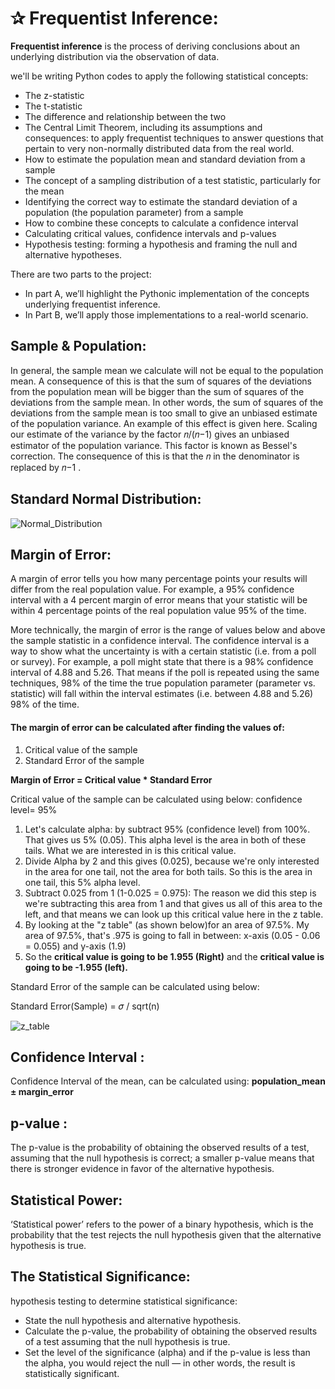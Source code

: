 # ✰ Frequentist Inference: 

**Frequentist inference** is the process of deriving conclusions about an underlying distribution via the observation of data. 

we'll be writing Python codes to apply the following statistical concepts:

   * The z-statistic
   * The t-statistic
   * The difference and relationship between the two
   * The Central Limit Theorem, including its assumptions and consequences: to apply frequentist techniques to answer questions that pertain to very non-normally distributed data from the real world.
   * How to estimate the population mean and standard deviation from a sample
   * The concept of a sampling distribution of a test statistic, particularly for the mean
   * Identifying the correct way to estimate the standard deviation of a population (the population parameter) from a sample
   * How to combine these concepts to calculate a confidence interval
   * Calculating critical values, confidence intervals and p-values
   * Hypothesis testing: forming a hypothesis and framing the null and alternative hypotheses.
    

There are two parts to the project: 
   * In part A, we’ll highlight the Pythonic implementation of the concepts underlying frequentist inference. 
   * In Part B, we’ll apply those implementations to a real-world scenario.    
   
   
## Sample & Population:    

In general, the sample mean we calculate will not be equal to the population mean. A consequence of this is that the sum of squares of the deviations from the population mean will be bigger than the sum of squares of the deviations from the sample mean. In other words, the sum of squares of the deviations from the sample mean is too small to give an unbiased estimate of the population variance. An example of this effect is given here. Scaling our estimate of the variance by the factor  𝑛/(𝑛−1)  gives an unbiased estimator of the population variance. This factor is known as Bessel's correction. The consequence of this is that the  𝑛  in the denominator is replaced by  𝑛−1 .

## Standard Normal Distribution:

![Normal_Distribution](https://user-images.githubusercontent.com/67468718/104243194-11866980-5415-11eb-8d05-166649e01d15.JPG)


## Margin of Error:

A margin of error tells you how many percentage points your results will differ from the real population value. For example, a 95% confidence interval with a 4 percent margin of error means that your statistic will be within 4 percentage points of the real population value 95% of the time.

More technically, the margin of error is the range of values below and above the sample statistic in a confidence interval. The confidence interval is a way to show what the uncertainty is with a certain statistic (i.e. from a poll or survey).
For example, a poll might state that there is a 98% confidence interval of 4.88 and 5.26. That means if the poll is repeated using the same techniques, 98% of the time the true population parameter (parameter vs. statistic) will fall within the interval estimates (i.e. between 4.88 and 5.26) 98% of the time.

#### The margin of error can be calculated after finding the values of:
  1. Critical value of the sample
  2. Standard Error of the sample 
  
**Margin of Error = Critical value * Standard Error**
  
Critical value of the sample can be calculated using below: 
  confidence level= 95% 

  1. Let's calculate alpha: by subtract 95% (confidence level) from 100%. That gives us 5% (0.05). This alpha level is the area in both of these tails. What we are interested in is this critical value.
  2. Divide Alpha by 2 and this gives (0.025), because we're only interested in the area for one tail, not the area for both tails. So this is the area in one tail, this 5% alpha level. 
  3. Subtract 0.025 from 1 (1-0.025 = 0.975): The reason we did this step is we're subtracting this area from 1 and that gives us all of this area to the left, and that means we can look up this critical value here in the z table. 
  4. By looking at the "z table" (as shown below)for an area of 97.5%. My area of 97.5%, that's .975 is going to fall in between: x-axis (0.05 - 0.06 = 0.055) and y-axis (1.9)
  5. So the **critical value is going to be 1.955 (Right)** and the **critical value is going to be -1.955 (left).**
  
Standard Error of the sample can be calculated using below:  
 
 Standard Error(Sample) = 𝜎 / sqrt(n)
 
 ![z_table](https://user-images.githubusercontent.com/67468718/104377243-08f86680-54db-11eb-9ef4-46983ea1a97d.JPG)
 
## Confidence Interval :
Confidence Interval of the mean, can be calculated using: **population_mean ± margin_error**

## p-value :

The p-value is the probability of obtaining the observed results of a test, assuming that the null hypothesis is correct; a smaller p-value means that there is stronger evidence in favor of the alternative hypothesis.

## Statistical Power:

‘Statistical power’ refers to the power of a binary hypothesis, which is the probability that the test rejects the null hypothesis given that the alternative hypothesis is true.

## The Statistical Significance:

hypothesis testing to determine statistical significance:
  * State the null hypothesis and alternative hypothesis. 
  * Calculate the p-value, the probability of obtaining the observed results of a test assuming that the null hypothesis is true. 
  * Set the level of the significance (alpha) and if the p-value is less than the alpha, you would reject the null — in other words, the result is statistically significant.





